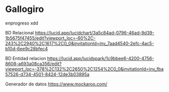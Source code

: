 # Gallogiro
enprogreso xdd

BD Relacional
https://lucid.app/lucidchart/3a5c84ad-0796-46ad-9d39-1b5675f47455/edit?viewport_loc=-60%2C-243%2C2940%2C1617%2C0_0&invitationId=inv_7aad4540-2efc-4ac5-b10d-6ee9c28bfec4


BD Entidad relacion
https://lucid.app/lucidspark/1c9bbee6-4200-4756-8608-a693a08ca356/edit?viewport_loc=-378%2C132%2C2650%2C1254%2C0_0&invitationId=inv_fba57526-d734-4501-8424-12de3b03895a

Generador de datos 
https://www.mockaroo.com/
